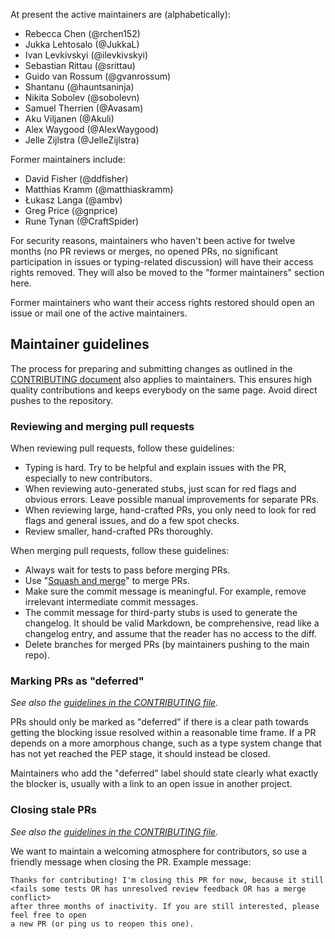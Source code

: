 At present the active maintainers are (alphabetically):

* Rebecca Chen (@rchen152)
* Jukka Lehtosalo (@JukkaL)
* Ivan Levkivskyi (@ilevkivskyi)
* Sebastian Rittau (@srittau)
* Guido van Rossum (@gvanrossum)
* Shantanu (@hauntsaninja)
* Nikita Sobolev (@sobolevn)
* Samuel Therrien (@Avasam)
* Aku Viljanen (@Akuli)
* Alex Waygood (@AlexWaygood)
* Jelle Zijlstra (@JelleZijlstra)

Former maintainers include:

* David Fisher (@ddfisher)
* Matthias Kramm (@matthiaskramm)
* Łukasz Langa (@ambv)
* Greg Price (@gnprice)
* Rune Tynan (@CraftSpider)

For security reasons, maintainers who haven't been active for twelve months
(no PR reviews or merges, no opened PRs, no significant participation in
issues or typing-related discussion) will have their access rights removed.
They will also be moved to the "former maintainers" section here.

Former maintainers who want their access rights restored should open
an issue or mail one of the active maintainers.

## Maintainer guidelines

The process for preparing and submitting changes as outlined
in the [CONTRIBUTING document](./CONTRIBUTING.md) also applies to
maintainers.  This ensures high quality contributions and keeps
everybody on the same page.  Avoid direct pushes to the repository.

### Reviewing and merging pull requests

When reviewing pull requests, follow these guidelines:

* Typing is hard. Try to be helpful and explain issues with the PR,
  especially to new contributors.
* When reviewing auto-generated stubs, just scan for red flags and obvious
  errors. Leave possible manual improvements for separate PRs.
* When reviewing large, hand-crafted PRs, you only need to look for red flags
  and general issues, and do a few spot checks.
* Review smaller, hand-crafted PRs thoroughly.

When merging pull requests, follow these guidelines:

* Always wait for tests to pass before merging PRs.
* Use "[Squash and merge](https://github.com/blog/2141-squash-your-commits)" to merge PRs.
* Make sure the commit message is meaningful. For example, remove irrelevant
  intermediate commit messages.
* The commit message for third-party stubs is used to generate the changelog.
  It should be valid Markdown, be comprehensive, read like a changelog entry,
  and assume that the reader has no access to the diff.
* Delete branches for merged PRs (by maintainers pushing to the main repo).

### Marking PRs as "deferred"

*See also the [guidelines in the CONTRIBUTING file](./CONTRIBUTING.md#marking-prs-as-deferred).*

PRs should only be marked as "deferred" if there is a clear path towards getting
the blocking issue resolved within a reasonable time frame. If a PR depends on
a more amorphous change, such as a type system change that has not yet reached
the PEP stage, it should instead be closed.

Maintainers who add the "deferred" label should state clearly what exactly the
blocker is, usually with a link to an open issue in another project.

### Closing stale PRs

*See also the [guidelines in the CONTRIBUTING file](./CONTRIBUTING.md#closing-stale-prs).*

We want to maintain a welcoming atmosphere for contributors, so use a friendly
message when closing the PR. Example message:

    Thanks for contributing! I'm closing this PR for now, because it still
    <fails some tests OR has unresolved review feedback OR has a merge conflict>
    after three months of inactivity. If you are still interested, please feel free to open
    a new PR (or ping us to reopen this one).
